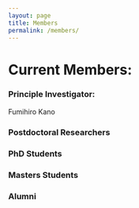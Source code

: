 ```yaml
---
layout: page
title: Members
permalink: /members/
---
```



# Current Members:

### Principle Investigator:
Fumihiro Kano



### Postdoctoral Researchers

### PhD Students




### Masters Students

### Alumni
